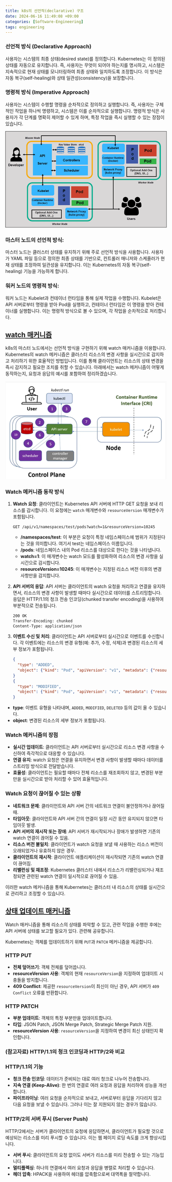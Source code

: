 ```yaml
---
title: k8s의 선언적(declarative) 구조
date: 2024-06-16 11:49:08 +09:00
categories: [Software-Engineering]
tags: engineering
---
```


### 선언적 방식 (Declarative Approach)

사용자는 시스템의 최종 상태(desired state)를 정의합니다. Kubernetes는 이 정의된 상태를 자동으로 유지합니다. 즉, 사용자는 무엇이 되어야 하는지를 명시하고, 시스템은 지속적으로 현재 상태를 모니터링하여 최종 상태와 일치하도록 조정합니다. 이 방식은 자동 복구(self-healing)와 상태 일관성(consistency)을 보장합니다.

### 명령적 방식 (Imperative Approach)

사용자는 시스템이 수행할 명령을 순차적으로 정의하고 실행합니다. 즉, 사용자는 구체적인 작업을 하나씩 명령하고, 시스템은 이를 순차적으로 실행합니다. 명령적 방식은 사용자가 각 단계를 명확히 제어할 수 있게 하며, 특정 작업을 즉시 실행할 수 있는 장점이 있습니다.

![Kubernetes Architecture](/assets/img/full-kubernetes-model-architecture.png)

### 마스터 노드의 선언적 방식: 
마스터 노드는 클러스터 상태를 유지하기 위해 주로 선언적 방식을 사용합니다. 사용자가 YAML 파일 등으로 정의한 최종 상태를 기반으로, 컨트롤러 매니저와 스케줄러가 현재 상태를 조정하여 일관성을 유지합니다. 이는 Kubernetes의 자동 복구(self-healing) 기능을 가능하게 합니다.

### 워커 노드의 명령적 방식: 
워커 노드는 Kubelet과 컨테이너 런타임을 통해 실제 작업을 수행합니다. Kubelet은 API 서버로부터 명령을 받아 Pod을 실행하고, 컨테이너 런타임은 이 명령을 받아 컨테이너를 실행합니다. 이는 명령적 방식으로 볼 수 있으며, 각 작업을 순차적으로 처리합니다.

## [watch 매커니즘](https://kubernetes.io/docs/reference/using-api/api-concepts/#efficient-detection-of-changes) 

k8s의 마스터 노드에서는 선언적 방식을 구현하기 위해 watch 매커니즘을 이용합니다. 
Kubernetes의 watch 메커니즘은 클러스터 리소스의 변경 사항을 실시간으로 감지하고 처리하기 위한 효율적인 방법입니다. 이를 통해 클라이언트는 리소스의 상태 변경을 즉시 감지하고 필요한 조치를 취할 수 있습니다. 아래에서는 watch 메커니즘이 어떻게 동작하는지, 요청과 응답의 예시를 포함하여 정리하겠습니다.

![Kubernetes Architecture](/assets/img/master-node-network.png)


### Watch 메커니즘 동작 방식

1. **Watch 요청**:
   클라이언트는 Kubernetes API 서버에 HTTP GET 요청을 보내 리소스를 감시합니다. 이 요청에는 `watch` 매개변수와 `resourceVersion` 매개변수가 포함됩니다.

   ```plaintext
   GET /api/v1/namespaces/test/pods?watch=1&resourceVersion=10245
   ```

   - **/namespaces/test**: 이 부분은 요청이 특정 네임스페이스에 범위가 지정된다는 것을 의미합니다. 여기서 test는 네임스페이스 이름입니다.
   - **/pods**: 네임스페이스 내의 Pod 리소스를 대상으로 한다는 것을 나타냅니다.
   - **watch=1**: 이 매개변수는 watch 모드를 활성화하여 리소스의 변경 사항을 실시간으로 감시합니다.
   - **resourceVersion=10245**: 이 매개변수는 지정된 리소스 버전 이후의 변경 사항만을 감지합니다.

2. **API 서버의 응답**:
   API 서버는 클라이언트의 watch 요청을 처리하고 연결을 유지하면서, 리소스의 변경 사항이 발생할 때마다 실시간으로 데이터를 스트리밍합니다. 응답은 HTTP/1.1의 청크 전송 인코딩(chunked transfer encoding)을 사용하여 부분적으로 전송됩니다.

   ```plaintext
   200 OK
   Transfer-Encoding: chunked
   Content-Type: application/json
   ```

3. **이벤트 수신 및 처리**:
   클라이언트는 API 서버로부터 실시간으로 이벤트를 수신합니다. 각 이벤트에는 리소스의 변경 유형(예: 추가, 수정, 삭제)과 변경된 리소스의 세부 정보가 포함됩니다.

   ```json
   {
     "type": "ADDED",
     "object": {"kind": "Pod", "apiVersion": "v1", "metadata": {"resourceVersion": "10596", ...}, ...}
   }
   {
     "type": "MODIFIED",
     "object": {"kind": "Pod", "apiVersion": "v1", "metadata": {"resourceVersion": "11020", ...}, ...}
   }
   ```

  - **type**: 이벤트 유형을 나타내며, `ADDED`, `MODIFIED`, `DELETED` 등의 값이 올 수 있습니다.
  - **object**: 변경된 리소스의 세부 정보가 포함됩니다.

### Watch 메커니즘의 장점

- **실시간 업데이트**: 클라이언트는 API 서버로부터 실시간으로 리소스 변경 사항을 수신하여 즉각적으로 대응할 수 있습니다.
- **연결 유지**: watch 요청은 연결을 유지하면서 변경 사항이 발생할 때마다 데이터를 스트리밍 방식으로 전달받습니다.
- **효율성**: 클라이언트는 필요할 때마다 전체 리소스를 재조회하지 않고, 변경된 부분만을 실시간으로 받아 처리할 수 있어 효율적입니다.

### Watch 요청이 끊어질 수 있는 상황

- **네트워크 문제**: 클라이언트와 API 서버 간의 네트워크 연결이 불안정하거나 끊어질 때.
- **타임아웃**: 클라이언트와 API 서버 간의 연결이 일정 시간 동안 유지되지 않으면 타임아웃 발생.
- **API 서버의 재시작 또는 장애**: API 서버가 재시작되거나 장애가 발생하면 기존의 watch 연결이 끊어질 수 있음.
- **리소스 버전 불일치**: 클라이언트가 watch 요청을 보낼 때 사용하는 리소스 버전이 오래되었거나 유효하지 않은 경우.
- **클라이언트의 재시작**: 클라이언트 애플리케이션이 재시작되면 기존의 watch 연결이 끊어짐.
- **리밸런싱 및 재조정**: Kubernetes 클러스터 내에서 리소스가 리밸런싱되거나 재조정되면 관련된 watch 연결이 일시적으로 끊어질 수 있음.

이러한 watch 메커니즘을 통해 Kubernetes는 클러스터 내 리소스의 상태를 실시간으로 관리하고 조정할 수 있습니다.

## [상태 업데이트 매커니즘](https://kubernetes.io/docs/reference/using-api/api-concepts/#patch-and-apply)

Watch 매커니즘을 통해 리소스의 상태를 파악할 수 있고, 관련 작업을 수행한 후에는 API 서버에 상태를 보고할 필요가 있다. 관련해 공유합니다.

Kubernetes는 객체를 업데이트하기 위해 `PUT`과 `PATCH` 메커니즘을 제공합니다.

### HTTP PUT
- **전체 덮어쓰기**: 객체 전체를 덮어씁니다.
- **resourceVersion 사용**: 객체의 현재 `resourceVersion`을 지정하여 업데이트 시 충돌을 방지합니다.
- **409 Conflict**: 제공한 `resourceVersion`이 최신이 아닌 경우, API 서버가 `409 Conflict` 오류를 반환합니다.

### HTTP PATCH
- **부분 업데이트**: 객체의 특정 부분만을 업데이트합니다.
- **타입**: JSON Patch, JSON Merge Patch, Strategic Merge Patch 지원.
- **resourceVersion 사용**: `resourceVersion`을 지정하여 변경이 최신 상태인지 확인합니다.


### (참고자료) HTTP/1.1의 청크 인코딩과 HTTP/2와 비교 

### HTTP/1.1의 기능

- **청크 전송 인코딩**: 데이터가 준비되는 대로 여러 청크로 나누어 전송합니다.
- **지속 연결 (Keep-Alive)**: 한 번의 연결로 여러 요청과 응답을 처리하여 성능을 개선합니다.
- **파이프라이닝**: 여러 요청을 순차적으로 보내고, 서버로부터 응답을 기다리지 않고 다음 요청을 보낼 수 있습니다. 그러나 이는 잘 지원되지 않는 경우가 많습니다.

### HTTP/2의 서버 푸시 (Server Push)

HTTP/2에서는 서버가 클라이언트의 요청에 응답하면서, 클라이언트가 필요할 것으로 예상되는 리소스를 미리 푸시할 수 있습니다. 이는 웹 페이지 로딩 속도를 크게 향상시킵니다.

- **서버 푸시**: 클라이언트의 요청 없이도 서버가 리소스를 미리 전송할 수 있는 기능입니다.
- **멀티플렉싱**: 하나의 연결에서 여러 요청과 응답을 병렬로 처리할 수 있습니다.
- **헤더 압축**: HPACK을 사용하여 헤더를 압축함으로써 대역폭을 절약합니다.

